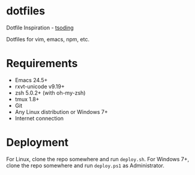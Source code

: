 # dotfiles #
Dotfile Inspiration - [tsoding](https://github.com/rexim/dotfiles)

Dotfiles for vim, emacs, npm, etc.

# Requirements #

* Emacs 24.5+
* rxvt-unicode v9.19+
* zsh 5.0.2+ (with oh-my-zsh)
* tmux 1.8+
* Git
* Any Linux distribution or Windows 7+
* Internet connection

# Deployment #

For Linux, clone the repo somewhere and run `deploy.sh`. For Windows 7+,
clone the repo somewhere and run `deploy.ps1` as Administrator.
